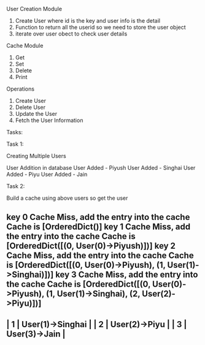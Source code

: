 
User Creation Module
1. Create User where id is the key and user info is the detail
2. Function to return all the userid so we need to store the user object
3. iterate over user obect to check user details

Cache Module
1. Get
2. Set
3. Delete
3. Print

Operations
1. Create User
2. Delete User
3. Update the User
3. Fetch the User Information


Tasks:

Task 1:

Creating Multiple Users

User Addition in database
User Added -  Piyush
User Added -  Singhai
User Added -  Piyu
User Added -  Jain

Task 2:

Build a cache using above users so get the user

key 0 Cache Miss, add the entry into the cache Cache is [OrderedDict()]
key 1 Cache Miss, add the entry into the cache Cache is [OrderedDict([(0, User(0)->Piyush)])]
key 2 Cache Miss, add the entry into the cache Cache is [OrderedDict([(0, User(0)->Piyush), (1, User(1)->Singhai)])]
key 3 Cache Miss, add the entry into the cache Cache is [OrderedDict([(0, User(0)->Piyush), (1, User(1)->Singhai), (2, User(2)->Piyu)])]
----------------------------------
|  1  |     User(1)->Singhai          |
|  2  |     User(2)->Piyu          |
|  3  |     User(3)->Jain          |
----------------------------------

